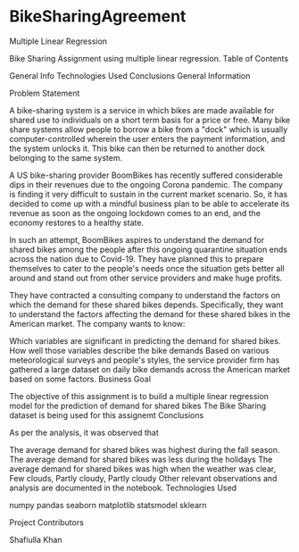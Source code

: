 # BikeSharingAgreement
Multiple Linear Regression

Bike Sharing Assignment using multiple linear regression.
Table of Contents

General Info
Technologies Used
Conclusions
General Information

Problem Statement

A bike-sharing system is a service in which bikes are made available for shared use to individuals on a short term basis for a price or free. Many bike share systems allow people to borrow a bike from a "dock" which is usually computer-controlled wherein the user enters the payment information, and the system unlocks it. This bike can then be returned to another dock belonging to the same system.

A US bike-sharing provider BoomBikes has recently suffered considerable dips in their revenues due to the ongoing Corona pandemic. The company is finding it very difficult to sustain in the current market scenario. So, it has decided to come up with a mindful business plan to be able to accelerate its revenue as soon as the ongoing lockdown comes to an end, and the economy restores to a healthy state.

In such an attempt, BoomBikes aspires to understand the demand for shared bikes among the people after this ongoing quarantine situation ends across the nation due to Covid-19. They have planned this to prepare themselves to cater to the people's needs once the situation gets better all around and stand out from other service providers and make huge profits.

They have contracted a consulting company to understand the factors on which the demand for these shared bikes depends. Specifically, they want to understand the factors affecting the demand for these shared bikes in the American market. The company wants to know:

Which variables are significant in predicting the demand for shared bikes.
How well those variables describe the bike demands Based on various meteorological surveys and people's styles, the service provider firm has gathered a large dataset on daily bike demands across the American market based on some factors.
Business Goal

The objective of this assignment is to build a multiple linear regression model for the prediction of demand for shared bikes
The Bike Sharing dataset is being used for this assignemt
Conclusions

As per the analysis, it was observed that

The average demand for shared bikes was highest during the fall season.
The average demand for shared bikes was less during the holidays
The average demand for shared bikes was high when the weather was clear, Few clouds, Partly cloudy, Partly cloudy
Other relevant observations and analysis are documented in the notebook.
Technologies Used

numpy
pandas
seaborn
matplotlib
statsmodel
sklearn


Project Contributors

Shafiulla Khan
